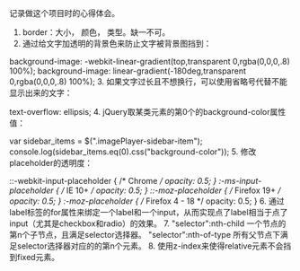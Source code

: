 记录做这个项目时的心得体会。

1. border：大小， 颜色， 类型。缺一不可。
2. 通过给文字加透明的背景色来防止文字被背景图挡到：

background-image: -webkit-linear-gradient(top,transparent 0,rgba(0,0,0,.8) 100%);
background-image: linear-gradient(-180deg,transparent 0,rgba(0,0,0,.8) 100%);
3. 如果文字过长且不想换行，可以使用省略号代替不能显示出来的文字：

text-overflow: ellipsis;
4. jQuery取某类元素的第0个的background-color属性值：

var sidebar_items = $(".imagePlayer-sidebar-item");
console.log(sidebar_items.eq(0).css("background-color"));
5. 修改placeholder的透明度：

::-webkit-input-placeholder { /* Chrome */
  opacity: 0.5;
}
:-ms-input-placeholder { /* IE 10+ */
  opacity: 0.5;
}
::-moz-placeholder { /* Firefox 19+ */
  opacity: 0.5;
}
:-moz-placeholder { /* Firefox 4 - 18 */
  opacity: 0.5;
}
6. 通过label标签的for属性来绑定一个label和一个input，从而实现点了label相当于点了input（尤其是checkbox和radio）的效果。
7. "selector":nth-child 一个节点的第n个子节点，且满足selector选择器。 "selector":nth-of-type 所有父节点下满足selector选择器对应的的第n个元素。
8. 使用z-index来使得relative元素不会挡到fixed元素。